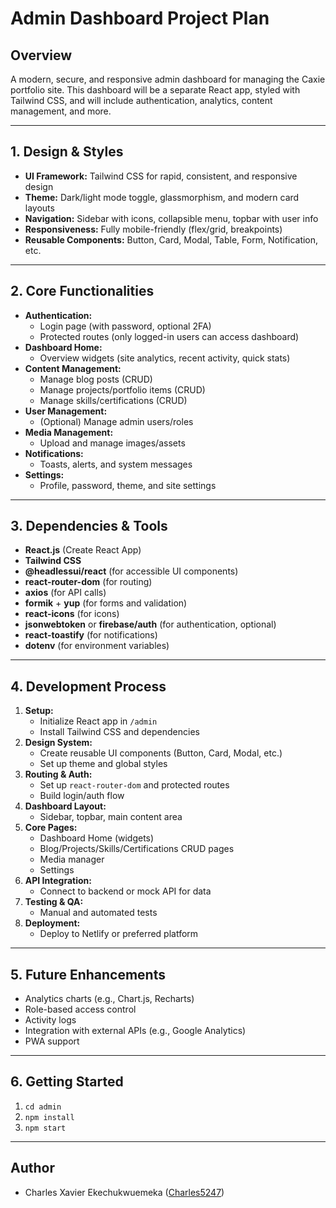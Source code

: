 # Admin Dashboard Project Plan

## Overview
A modern, secure, and responsive admin dashboard for managing the Caxie portfolio site. This dashboard will be a separate React app, styled with Tailwind CSS, and will include authentication, analytics, content management, and more.

---

## 1. Design & Styles
- **UI Framework:** Tailwind CSS for rapid, consistent, and responsive design
- **Theme:** Dark/light mode toggle, glassmorphism, and modern card layouts
- **Navigation:** Sidebar with icons, collapsible menu, topbar with user info
- **Responsiveness:** Fully mobile-friendly (flex/grid, breakpoints)
- **Reusable Components:** Button, Card, Modal, Table, Form, Notification, etc.

---

## 2. Core Functionalities
- **Authentication:**
  - Login page (with password, optional 2FA)
  - Protected routes (only logged-in users can access dashboard)
- **Dashboard Home:**
  - Overview widgets (site analytics, recent activity, quick stats)
- **Content Management:**
  - Manage blog posts (CRUD)
  - Manage projects/portfolio items (CRUD)
  - Manage skills/certifications (CRUD)
- **User Management:**
  - (Optional) Manage admin users/roles
- **Media Management:**
  - Upload and manage images/assets
- **Notifications:**
  - Toasts, alerts, and system messages
- **Settings:**
  - Profile, password, theme, and site settings

---

## 3. Dependencies & Tools
- **React.js** (Create React App)
- **Tailwind CSS**
- **@headlessui/react** (for accessible UI components)
- **react-router-dom** (for routing)
- **axios** (for API calls)
- **formik** + **yup** (for forms and validation)
- **react-icons** (for icons)
- **jsonwebtoken** or **firebase/auth** (for authentication, optional)
- **react-toastify** (for notifications)
- **dotenv** (for environment variables)

---

## 4. Development Process
1. **Setup:**
   - Initialize React app in `/admin`
   - Install Tailwind CSS and dependencies
2. **Design System:**
   - Create reusable UI components (Button, Card, Modal, etc.)
   - Set up theme and global styles
3. **Routing & Auth:**
   - Set up `react-router-dom` and protected routes
   - Build login/auth flow
4. **Dashboard Layout:**
   - Sidebar, topbar, main content area
5. **Core Pages:**
   - Dashboard Home (widgets)
   - Blog/Projects/Skills/Certifications CRUD pages
   - Media manager
   - Settings
6. **API Integration:**
   - Connect to backend or mock API for data
7. **Testing & QA:**
   - Manual and automated tests
8. **Deployment:**
   - Deploy to Netlify or preferred platform

---

## 5. Future Enhancements
- Analytics charts (e.g., Chart.js, Recharts)
- Role-based access control
- Activity logs
- Integration with external APIs (e.g., Google Analytics)
- PWA support

---

## 6. Getting Started
1. `cd admin`
2. `npm install`
3. `npm start`

---

## Author
- Charles Xavier Ekechukwuemeka ([Charles5247](https://github.com/Charles5247))
